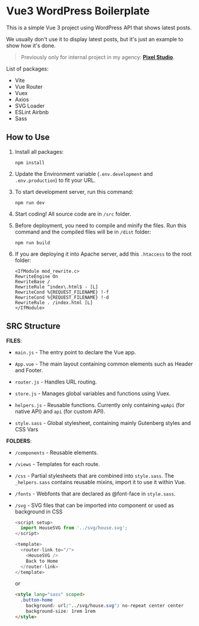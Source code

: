 # Vue3 WordPress Boilerplate

This is a simple Vue 3 project using WordPress API that shows latest posts.

We usually don't use it to display latest posts, but it's just an example to show how it's done.

> Previously only for internal project in my agency: [**Pixel Studio**](https://pixelstudio.id).

List of packages:

- Vite
- Vue Router
- Vuex
- Axios
- SVG Loader
- ESLint Airbnb
- Sass

## How to Use

1. Install all packages:

    ```
    npm install
    ```

1. Update the Environment variable (`.env.development` and `.env.production`) to fit your URL.

1. To start development server, run this command:

    ```
    npm run dev
    ```

1. Start coding! All source code are in `/src` folder.

1. Before deployment, you need to compile and minify the files. Run this command and the compiled files will be in `/dist` folder:

    ```
    npm run build
    ```

1. If you are deploying it into Apache server, add this `.htaccess` to the root folder:

    ```
    <IfModule mod_rewrite.c>
    RewriteEngine On
    RewriteBase /
    RewriteRule ^index\.html$ - [L]
    RewriteCond %{REQUEST_FILENAME} !-f
    RewriteCond %{REQUEST_FILENAME} !-d
    RewriteRule . /index.html [L]
    </IfModule>
    ```

## SRC Structure

**FILES**:

- `main.js` - The entry point to declare the Vue app.

- `App.vue` - The main layout containing common elements such as Header and Footer.

- `router.js` - Handles URL routing.

- `store.js` - Manages global variables and functions using Vuex.

- `helpers.js` - Reusable functions. Currently only containing `wpApi` (for native API) and `api` (for custom API).

- `style.sass` - Global stylesheet, containing mainly Gutenberg styles and CSS Vars

**FOLDERS**:

- `/components` - Reusable elements.

- `/views` - Templates for each route.

- `/css` - Partial stylesheets that are combined into `style.sass`. The `_helpers.sass` contains reusable mixins, import it to use it within Vue.

- `/fonts` - Webfonts that are declared as @font-face in `style.sass`.

- `/svg` - SVG files that can be imported into component or used as background in CSS

    ```js
    <script setup>
      import HouseSVG from '../svg/house.svg';
    </script>
    
    <template>
      <router-link to="/">
        <HouseSVG />
        Back to Home
      </router-link>
    </template>
    ```

    or

    ```html
    <style lang="sass" scoped>
      .button-home
        background: url('../svg/house.svg') no-repeat center center
        background-size: 1rem 1rem
    </style>
    ```